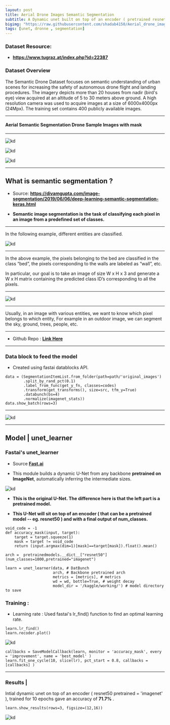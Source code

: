 ```yaml
---
layout: post
title: Aerial Drone Images Semantic Segmentation
subtitle: A Dynamic unet built on top of an encoder ( pretrained resnet50 ), with a final output of num_classes.
bigimg: "https://raw.githubusercontent.com/shadab4150/Aerial_drone_image_segmentation/master/image_drone/drone5.png"
tags: [unet, dronne , segmentation]
---
```


### Dataset Resource: 

* **https://www.tugraz.at/index.php?id=22387**

### Dataset Overview


The Semantic Drone Dataset focuses on semantic understanding of urban scenes for increasing the safety of autonomous drone flight and landing procedures. The imagery depicts more than 20 houses from nadir (bird's eye) view acquired at an altitude of 5 to 30 meters above ground. A high resolution camera was used to acquire images at a size of 6000x4000px (24Mpx). The training set contains 400 publicly available images.

***

#### Aerial Semantic Segmentation Drone Sample Images with mask

***

![kd](https://raw.githubusercontent.com/shadab4150/Aerial_drone_image_segmentation/master/image_drone/drone1.png)

![kd](https://raw.githubusercontent.com/shadab4150/Aerial_drone_image_segmentation/master/image_drone/drone5.png)

![kd](https://raw.githubusercontent.com/shadab4150/Aerial_drone_image_segmentation/master/image_drone/drone4.png)

***


## What is semantic segmentation ?

* Source: **https://divamgupta.com/image-segmentation/2019/06/06/deep-learning-semantic-segmentation-keras.html**

* **Semantic image segmentation is the task of classifying each pixel in an image from a predefined set of classes.**

***

In the following example, different entities are classified.

![kd](https://divamgupta.com/assets/images/posts/imgseg/image15.png?style=centerme)


***


In the above example, the pixels belonging to the bed are classified in the class “bed”, the pixels corresponding to the walls are labeled as “wall”, etc.

In particular, our goal is to take an image of size W x H x 3 and generate a W x H matrix containing the predicted class ID’s corresponding to all the pixels.

***
![kd](https://divamgupta.com/assets/images/posts/imgseg/image14.png?style=centerme)

***

Usually, in an image with various entities, we want to know which pixel belongs to which entity, For example in an outdoor image, we can segment the sky, ground, trees, people, etc.


***

* Github Repo : [**Link Here**](https://github.com/shadab4150/Aerial_drone_image_segmentation)

***

### Data block to feed the model
* Created using fastai datablocks API.
```
data = (SegmentationItemList.from_folder(path=path/'original_images')  
        .split_by_rand_pct(0.1)                         
        .label_from_func(get_y_fn, classes=codes)      
        .transform(get_transforms(), size=src, tfm_y=True)   
        .databunch(bs=4)                                   
        .normalize(imagenet_stats))            
data.show_batch(rows=3)
```
***
![kd](https://raw.githubusercontent.com/shadab4150/Aerial_drone_image_segmentation/master/image_drone/data_block_drone.png)

***
## Model | unet_learner

### Fastai's unet_learner
* Source [**Fast.ai**](www.fast.ai)

* This module builds a dynamic U-Net from any backbone **pretrained on ImageNet**, automatically inferring the intermediate sizes.

![kd](https://docs.fast.ai/imgs/u-net-architecture.png)

* **This is the original U-Net. The difference here is that the left part is a pretrained model.**

* **This U-Net will sit on top of an encoder ( that can be a pretrained model -- eg. resnet50 ) and with a final output of num_classes.**

```
void_code = -1
def accuracy_mask(input, target):
    target = target.squeeze(1)
    mask = target != void_code
    return (input.argmax(dim=1)[mask]==target[mask]).float().mean()

arch =  pretrainedmodels.__dict__["resnet50"](num_classes=1000,pretrained="imagenet")

learn = unet_learner(data, # DatBunch
                     arch, # Backbone pretrained arch
                     metrics = [metrics], # metrics
                     wd = wd, bottle=True, # weight decay
                     model_dir = '/kaggle/working/') # model directory to save
```
### Training :
* Learning rate : Used fastai's lr_find() function to find an optimal learning rate.

```
learn.lr_find()
learn.recoder.plot()
```
![kd](https://raw.githubusercontent.com/shadab4150/Aerial_drone_image_segmentation/master/image_drone/lr_finder.png)

```
callbacks = SaveModelCallback(learn, monitor = 'accuracy_mask', every = 'improvement', name = 'best_model' )
learn.fit_one_cycle(10, slice(lr), pct_start = 0.8, callbacks = [callbacks] )
```
***

### Results |

Intial dynamic unet on top of an encoder ( resnet50 pretrained = 'imagenet' ), trained for 10 epochs gave an accuracy of **71.7%** .
```
learn.show_results(rows=3, figsize=(12,16))

```
![kd](https://raw.githubusercontent.com/shadab4150/Aerial_drone_image_segmentation/master/image_drone/results_drone.png)
